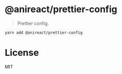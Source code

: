 # @anireact/prettier-config

> Prettier config.

```
yarn add @anireact/prettier-config
```

# License

MIT
